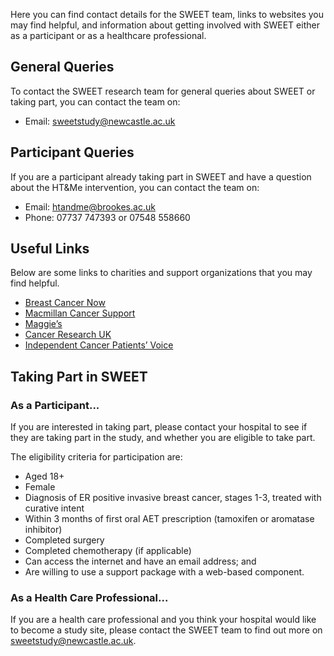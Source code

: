 Here you can find contact details for the SWEET team, links to websites you may find helpful, and information about getting involved with SWEET either as a participant or as a healthcare professional.

## General Queries

To contact the SWEET research team for general queries about SWEET or taking part, you can contact the team on:

- Email: [sweetstudy@newcastle.ac.uk](mailto:sweetstudy@newcastle.ac.uk)

## Participant Queries

If you are a participant already taking part in SWEET and have a question about the HT&Me intervention, you can contact the team on:

- Email: [htandme@brookes.ac.uk](mailto:htandme@brookes.ac.uk)
- Phone: 07737 747393 or 07548 558660

<!-- ## Follow us on Twitter

Follow us on Twitter and keep up to date with all the latest news related to the SWEET research programme!

- [Link to Twitter page (when created)](#) -->

## Useful Links

Below are some links to charities and support organizations that you may find helpful.

- [Breast Cancer Now](#)
- [Macmillan Cancer Support](#)
- [Maggie’s](#)
- [Cancer Research UK](#)
- [Independent Cancer Patients’ Voice](#)

## Taking Part in SWEET

### As a Participant...

If you are interested in taking part, please contact your hospital to see if they are taking part in the study, and whether you are eligible to take part.

The eligibility criteria for participation are:

- Aged 18+
- Female
- Diagnosis of ER positive invasive breast cancer, stages 1-3, treated with curative intent
- Within 3 months of first oral AET prescription (tamoxifen or aromatase inhibitor)
- Completed surgery
- Completed chemotherapy (if applicable)
- Can access the internet and have an email address; and
- Are willing to use a support package with a web-based component.

### As a Health Care Professional...

If you are a health care professional and you think your hospital would like to become a study site, please contact the SWEET team to find out more on [sweetstudy@newcastle.ac.uk](mailto:sweetstudy@newcastle.ac.uk).
